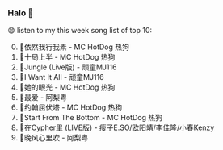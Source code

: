 

### Halo 👋

😄 listen to my this week song list of top 10:

0. 🌈依然我行我素 - MC HotDog 热狗
1. 🌈十局上半 - MC HotDog 热狗
2. 🌈Jungle (Live版) - 顽童MJ116
3. 🌈I Want It All - 顽童MJ116
4. 🌈她的眼光 - MC HotDog 热狗
5. 🌈最爱 - 阿梨粤
6. 🌈约翰屈伏塔 - MC HotDog 热狗
7. 🌈Start From The Bottom - MC HotDog 热狗
8. 🌈在Cypher里  (LIVE版) - 瘦子E.SO/欧阳靖/李佳隆/小春Kenzy
9. 🌈晚风心里吹 - 阿梨粤

